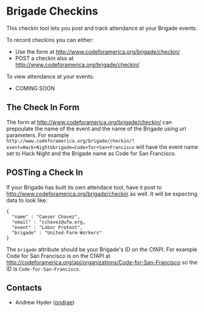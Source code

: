 Brigade Checkins
================

This checkin tool lets you post and track attendance at your Brigade events.

To record checkins you can either:
* Use the form at http://www.codeforamerica.org/brigade/checkin/
* POST a checkin also at http://www.codeforamerica.org/brigade/checkin/

To view attendance at your events:
* COMING SOON

## The Check In Form
The form at http://www.codeforamerica.org/brigade/checkin/ can prepoulate the name of the event and the name of the Brigade using url parameters. For example `http://www.codeforamerica.org/brigade/checkin/?event=Hack+Night&brigade=Code+for+San+Francisco` will have the event name set to Hack Night and the Brigade name as Code for San Francisco.

## POSTing a Check In
If your Brigade has built its own attendace tool, have it post to http://www.codeforamerica.org/brigade/checkin as well. It will be expecting data to look like:
```
{
  "name" : "Caeser Chavez",
  "email" : "cchavez@ufw.org,
  "event" : "Labor Protest",
  "brigade" : "United-Farm-Workers"
}

```
The `brigade` attribute should be your Brigade's ID on the CfAPI. For example Code for San Francisco is on the CfAPI at http://codeforamerica.org/api/organizations/Code-for-San-Francisco so the ID is `Code-for-San-Francisco`.



Contacts
--------

* Andrew Hyder ([ondrae](https://github.com/ondrae))
